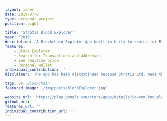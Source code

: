 ```yaml
---
layout: inner
date: 2019-07-8
type: personal-project
position: right

title: 'Stratis Block Explorer'
year: '2019'
description: 'A Blockchain Explorer App built in Unity to search for Blocks and Transactions. I designed and implemented the UI from scratch.'
features: 
    - Block Explorer
    - Search for Transactions and Addresses
    - See realtime price
    - Personal wallet
individual_contribution: ''
disclaimer: 'The app has been discontinued because Stratis Ltd. made the connections to their API private.'

tags: C#, Blockchain
featured_image: '/img/posts/blockExplorer.jpg'

website_url: 'https://play.google.com/store/apps/details?id=com.koouplay.stratisexplorermobile&hl=en_IE'
github_url: ''
features_url: ''
individual_contribution_url: ''
---
```

